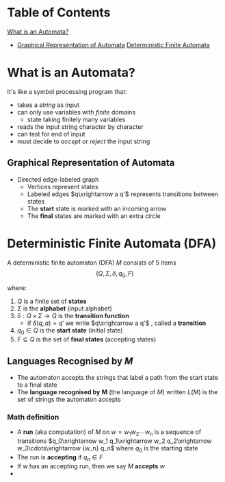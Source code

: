 # Table of Contents
[What is an Automata?](<# What is an Automata?>)
- [Graphical Representation of Automata](<## Graphical Representation of Automata>)
[Deterministic Finite Automata](<# Deterministic Finite Automata (DFA)>)

# What is an Automata?
It's like a symbol processing program that:
- takes a *string* as input
- can only use variables with *finite* domains
	- state taking finitely many variables
- reads the input string character by character
- can test for end of input
- must decide to *accept* or *reject* the input string

## Graphical Representation of Automata
- Directed edge-labeled graph
	- Vertices represent states
	- Labeled edges $q\xrightarrow a q'$ represents transitions between states
	- The **start** state is marked with an incoming arrow
	- The **final** states are marked with an extra circle

# Deterministic Finite Automata (DFA)
A deterministic finite automaton (DFA) $M$ consists of 5 items
$$(Q,\Sigma,\delta,q_0,F)$$

where:
1. $Q$ is a finite set of **states**
2. $\Sigma$ is the **alphabet** (input alphabet)
3. $\delta:Q\times\Sigma\rightarrow Q$ is the **transition function**
	- if $\delta(q,a)=q'$ we write $q\xrightarrow a q'$ , called a **transition**
4. $q_0\in Q$ is the **start state** (initial state)
5. $F\subseteq Q$ is the set of **final states** (accepting states)

## Languages Recognised by $M$
- The automaton accepts the strings that label a path from the start state to a final state
- The **language recognised by** $\textbf{M}$ (the language of $M$) written $L(M)$ is the set of strings the automaton accepts
### Math definition
- A **run** (aka computation) of $M$ on $w=w_1w_2\cdots w_n$ is a sequence of transitions $q_0\xrightarrow w_1 q_1\xrightarrow w_2 q_2\xrightarrow w_3\cdots\xrightarrow {w_n} q_n$ where $q_0$ is the starting state
- The run is **accepting** if $q_n\in F$
- If $w$ has an accepting run, then we say $M$ **accepts** $w$
- 

